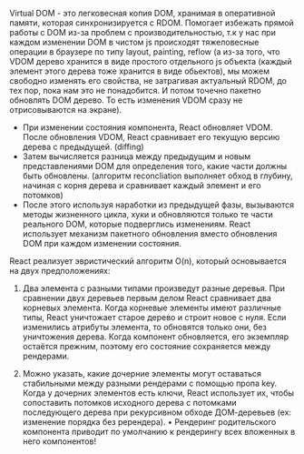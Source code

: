 Virtual DOM - это легковесная копия DOM, хранимая в оперативной памяти, которая синхронизируется с RDOM. Помогает избежать прямой работы с DOM из-за проблем с производительностью, т.к у нас при каждом изменении DOM в чистом js происходят тяжеловесные операции в браузере по типу layout, painting, reflow (а из-за того, что VDOM дерево хранится в виде простого отдельного js объекта (каждый элемент этого дерева тоже хранится в виде обьектов), мы можем свободно изменять его свойства, не затрагивая актуальный RDOM, до тех пор, пока нам это не понадобится. И потом точечно пакетно обновлять DOM дерево. То есть изменения VDOM сразу не отрисовываются на экране).

- При изменении состояния компонента, React обновляет VDOM. После обновления VDOM, React сравнивает его текущую версию дерева с предыдущей. (diffing) 
-  Затем вычисляется разница между предыдущим и новым представлениями DOM для определения того, какие части должны быть обновлены. (алгоритм reconcliation выполняет обход в глубину, начиная с корня дерева и сравнивает каждый элемент и его потомков) 
- После этого используя наработки из предыдущей фазы, вызываются методы жизненного цикла, хуки и обновляются только те части реального DOM, которые подверглись изменениям. React использует механизм пакетного обновления вместо обновления DOM при каждом изменении состояния.

React реализует эвристический алгоритм O(n), который основывается на двух предположениях: 
1. Два элемента с разными типами произведут разные деревья. При сравнении двух деревьев первым делом React сравнивает два корневых элемента. Когда корневые элементы имеют различные типы, React уничтожает старое дерево и строит новое с нуля. Если изменились атрибуты элемента, то обновятся только они, без уничтожения дерева. Когда компонент обновляется, его экземпляр остаётся прежним, поэтому его состояние сохраняется между рендерами.

2. Можно указать, какие дочерние элементы могут оставаться стабильными между разными рендерами с помощью пропа key. Когда у дочерних элементов есть ключи, React использует их, чтобы сопоставить потомков исходного дерева с потомками последующего дерева при рекурсивном обходе ДОМ-деревьев (ex: изменение порядка без ререндера). • Рендеринг родительского компонента приводит по умолчанию к рендерингу всех вложенных в него компонентов!




